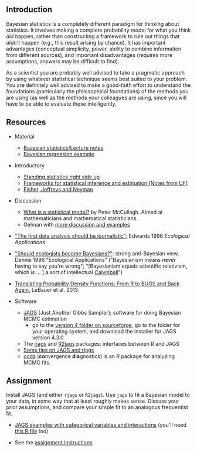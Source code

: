 Introduction
------------

Bayesian statistics is a completely different paradigm for thinking
about statistics. It involves making a complete probability model for
what you think *did* happen, rather than constructing a framework to
rule out things that *didn't* happen (e.g., this result arising by
chance). It has important advantages (conceptual simplicity, power,
ability to combine information from different sources), and important
disadvantages (requires more assumptions, answers may be difficult to
find).

As a scientist you are probably well advised to take a pragmatic
approach by using whatever statistical technique seems best suited to
your problem. You are definitely well advised to make a good-faith
effort to understand the foundations (particularly the philosophical
foundations) of the methods you are using (as well as the methods your
colleagues are using, since you will have to be able to evaluate these
intelligently.

Resources
---------

-   Material
    -   [Bayesian statistics/Lecture notes](../lectures/Bayesian_statistics_Lecture_notes.html)
    -   [Bayesian regression example](../lectures/Bayesian_example.html)

-   Introductory
    -   [Standing statistics right side
        up](http://www.annals.org.libaccess.lib.mcmaster.ca/content/130/12/1019.long)
    -   [Frameworks for statistical inference and estimation (Notes from UF)](https://web.archive.org/web/20100616211430/http://www.biology.ufl.edu/ip/2009Fall/notes/ip-bayes-etc.html)
    -   [Fisher, Jeffreys and Neyman](http://citeseerx.ist.psu.edu/viewdoc/download?doi=10.1.1.167.4064&rep=rep1&type=pdf)

-   Discussion
    -   [What is a statistical model?](http://www.jstor.org/pss/1558705)
        by Peter McCullagh. Aimed at mathematicians and
        mathematical statisticians.
    -   Gelman with [more discussion and
        examples](http://www.stat.columbia.edu/~gelman/research/published/signif4.pdf)
-   ["The first data analysis should be
    journalistic"](http://www.jstor.org/stable/2269593): Edwards 1996
    *Ecological Applications*
-   ["Should ecologists become Bayesians?"](http://www.jstor.org/stable/2269594): strong
    anti-Bayesian view, Dennis 1996 "Ecological Applications"
    ("Bayesianism means never having to say you're wrong";
    "\[Bayesianism equals scientific relativism, which is ... \] a sort
    of intellectual
    [Calvinball](http://en.wikipedia.org/wiki/Calvin_and_Hobbes#Calvinball)")
- [Translating Probability Density Functions: From R to BUGS and Back Again](https://journal.r-project.org/archive/2013-1/lebauer-dietze-bolker.pdf), LeBauer et al. 2013
-   Software
    -   [JAGS](http://mcmc-jags.sourceforge.net/) (Just Another Gibbs
    Sampler); software for doing Bayesian MCMC estimation
	    - go to the [version 4 folder on sourceforge](https://sourceforge.net/projects/mcmc-jags/files/JAGS/4.x/), go to the folder for your operating system, and download the installer for JAGS version 4.3.0
    -   The
        [rjags](http://cran.r-project.org/web/packages/rjags/index.html)
        and
        [R2jags](http://cran.r-project.org/web/packages/R2jags/index.html)
        packages: interfaces between R and JAGS
    -   [Some tips on JAGS and rjags](http://www.johnmyleswhite.com/notebook/2010/08/20/using-jags-in-r-with-the-rjags-package/)
    -   [coda](http://cran.r-project.org/web/packages/coda/index.html)
        (**co**nvergence **d**i**a**gnostics) is an R package for analyzing
        MCMC fits.

Assignment
----------

Install JAGS (and either `rjags` or `R2jags`). Use `jags` to fit a Bayesian model to your data, in some way that at least roughly makes sense. Discuss your prior assumptions, and compare your simple fit to an analogous frequentist fit.

- [JAGS examples with categorical variables and interactions](lizards_bayes.R) (you'll need [this R file](named_list.R) too)

* See the [assignment instructions](../admin/assignments.html)

